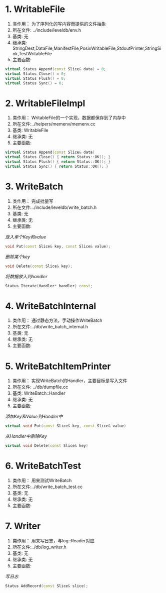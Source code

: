 # 1. WritableFile
1. 类作用： 为了序列化的写内容而提供的文件抽象
2. 所在文件: ../include/leveldb/env.h
3. 基类: 无
4. 继承类: StringDest,DataFile,ManifestFile,PosixWritableFile,StdoutPrinter,StringSink,TestWritableFile
5. 主要函数:

```cpp
virtual Status Append(const Slice& data) = 0;
virtual Status Close() = 0;
virtual Status Flush() = 0;
virtual Status Sync() = 0;
```

# 2. WritableFileImpl
1. 类作用： WritableFile的一个实现，数据都保存到了内存中
2. 所在文件:../helpers/memenv/memenv.cc
3. 基类: WritableFile
4. 继承类: 无
5. 主要函数:

```cpp
virtual Status Append(const Slice& data) 
virtual Status Close() { return Status::OK(); }
virtual Status Flush() { return Status::OK(); }
virtual Status Sync() { return Status::OK(); }
```

# 3. WriteBatch
1. 类作用： 完成批量写
2. 所在文件:../include/leveldb/write_batch.h
3. 基类: 无
4. 继承类: 无
5. 主要函数:

*放入单个Key和value*
```cpp
void Put(const Slice& key, const Slice& value);
```

*删除某个key*
```cpp
void Delete(const Slice& key);
```
*将数据放入到handler*
```cpp
Status Iterate(Handler* handler) const;
```

# 4. WriteBatchInternal
1. 类作用： 通过静态方法，手动操作WriteBatch
2. 所在文件:../db/write_batch_internal.h
3. 基类: 无
4. 继承类: 无
5. 主要函数:


# 5. WriteBatchItemPrinter
1. 类作用： 实现WriteBatch的Handler，主要目标是写入文件
2. 所在文件: ../db/dumpfile.cc
3. 基类: WriteBatch::Handler
4. 继承类: 无
5. 主要函数:

*添加Key和Value到Handler中*
```cpp
virtual void Put(const Slice& key, const Slice& value)
```

*从Handler中删除Key*
```cpp
virtual void Delete(const Slice& key) 
```

# 6. WriteBatchTest
1. 类作用： 用来测试WriteBatch
2. 所在文件:../db/write_batch_test.cc
3. 基类: 无
4. 继承类: 无
5. 主要函数:



# 7. Writer
1. 类作用： 用来写日志，与log::Reader对应
2. 所在文件:../db/log_writer.h
3. 基类: 无
4. 继承类: 无
5. 主要函数:

*写日志*
```cpp
Status AddRecord(const Slice& slice);
```